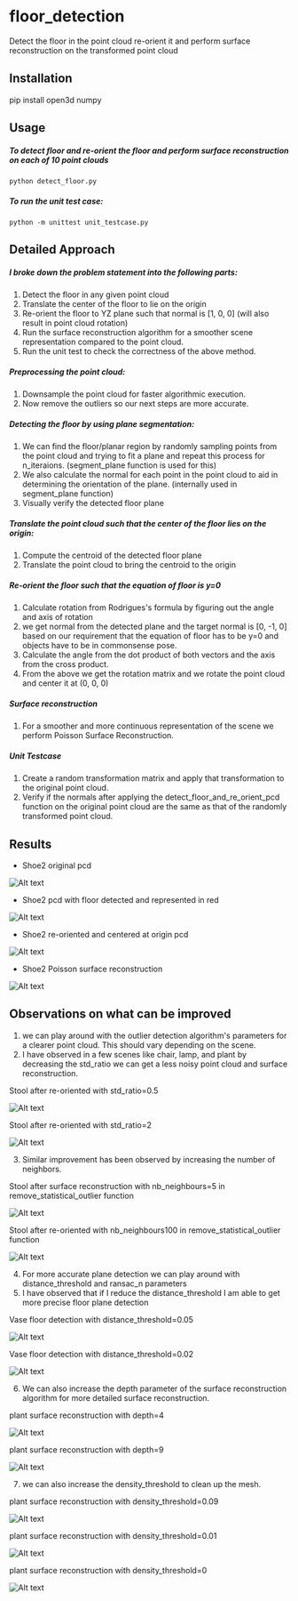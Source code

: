 # floor_detection
Detect the floor in the point cloud re-orient it and perform surface reconstruction on the transformed point cloud

## Installation

pip install open3d numpy

## Usage
##### To detect floor and re-orient the floor and perform surface reconstruction on each of 10 point clouds
    python detect_floor.py

##### To run the unit test case:
    python -m unittest unit_testcase.py


## Detailed Approach

##### I broke down the problem statement into the following parts:

1. Detect the floor in any given point cloud
2. Translate the center of the floor to lie on the origin
3. Re-orient the floor to YZ plane such that normal is [1, 0, 0] (will also result in point cloud rotation)
4. Run the surface reconstruction algorithm for a smoother scene representation compared to the point cloud.
5. Run the unit test to check the correctness of the above method.


##### Preprocessing the point cloud:
1. Downsample the point cloud for faster algorithmic execution.
2. Now remove the outliers so our next steps are more accurate.

##### Detecting the floor by using plane segmentation:
1. We can find the floor/planar region by randomly sampling points from the point cloud and trying to fit a plane and repeat this process for n_iteraions. (segment_plane function is used for this)
2. We also calculate the normal for each point in the point cloud to aid in determining the orientation of the plane. (internally used in segment_plane function)
3. Visually verify the detected floor plane

##### Translate the point cloud such that the center of the floor lies on the origin:
1. Compute the centroid of the detected floor plane
2. Translate the point cloud to bring the centroid to the origin

##### Re-orient the floor such that the equation of floor is y=0
1. Calculate rotation from Rodrigues's formula by figuring out the angle and axis of rotation
2. we get normal from the detected plane and the target normal is [0, -1, 0] based on our requirement that the equation of floor has to be y=0 and objects have to be in commonsense pose.
3. Calculate the angle from the dot product of both vectors and the axis from the cross product.
4. From the above we get the rotation matrix and we rotate the point cloud and center it at (0, 0, 0)

##### Surface reconstruction
1. For a smoother and more continuous representation of the scene we perform Poisson Surface Reconstruction.

##### Unit Testcase
1. Create a random transformation matrix and apply that transformation to the original point cloud.
2. Verify if the normals after applying the detect_floor_and_re_orient_pcd function on the original point cloud are the same as that of the randomly transformed point cloud.

## Results
* Shoe2 original pcd
  
![Alt text](images/shoe2_pcd_after_cleaning.png)

* Shoe2 pcd with floor detected and represented in red
  
![Alt text](images/Shoe2_floor_detection.png)

* Shoe2 re-oriented and centered at origin pcd

![Alt text](images/shoe2_rotated_and_translated.png)

* Shoe2 Poisson surface reconstruction

![Alt text](images/Shoe2_pcd.png)

## Observations on what can be improved

1. we can play around with the outlier detection algorithm's parameters for a clearer point cloud. This should vary depending on the scene.
2. I have observed in a few scenes like chair, lamp, and plant by decreasing the std_ratio we can get a less noisy point cloud and surface reconstruction.

  Stool after re-oriented with std_ratio=0.5

  ![Alt text](images/stool_std_0.5.png)

  Stool after re-oriented with std_ratio=2

  ![Alt text](images/stool_std_2.png)

3. Similar improvement has been observed by increasing the number of neighbors.

  Stool after surface reconstruction with nb_neighbours=5 in remove_statistical_outlier function

  ![Alt text](images/lamp_nb_neighbours_5.png)

  Stool after re-oriented with nb_neighbours100 in remove_statistical_outlier function

  ![Alt text](images/lamp_nb_neighbours_100.png)


4. For more accurate plane detection we can play around with distance_threshold and ransac_n parameters
5. I have observed that if I reduce the distance_threshold I am able to get more precise floor plane detection

  Vase floor detection with distance_threshold=0.05

  ![Alt text](images/vase_dist_thres_0.05.png)

  Vase floor detection with distance_threshold=0.02

  ![Alt text](images/vase_dist_thres_0.02.png)


6. We can also increase the depth parameter of the surface reconstruction algorithm for more detailed surface reconstruction.

  plant surface reconstruction with depth=4

  ![Alt text](images/plant_depth_4.png)

  plant surface reconstruction with depth=9

  ![Alt text](images/plant_depth_9.png)


7. we can also increase the density_threshold to clean up the mesh.

  plant surface reconstruction with density_threshold=0.09

  ![Alt text](images/plant_density_thres_0.09.png)

  plant surface reconstruction with density_threshold=0.01
    
  ![Alt text](images/plant_depth_9.png)

  plant surface reconstruction with density_threshold=0
 
  ![Alt text](images/plant_density_threshold_0.png)



